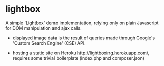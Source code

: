 # lightbox

A simple 'Lightbox' demo implementation, relying only on plain Javascript for DOM manipulation and ajax calls.

- displayed image data is the result of queries made through Google's 'Custom Search Engine' (CSE) API.

- hosting a static site on Heroku http://lightboxing.herokuapp.com/, requires some trivial boilerplate (index.php and composer.json) 
